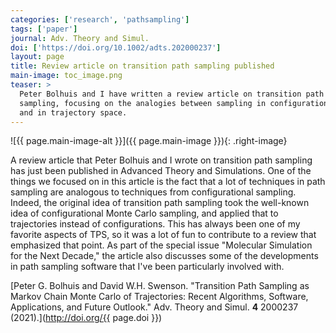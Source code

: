 ```yaml
---
categories: ['research', 'pathsampling']
tags: ['paper']
journal: Adv. Theory and Simul.
doi: ['https://doi.org/10.1002/adts.202000237']
layout: page
title: Review article on transition path sampling published
main-image: toc_image.png
teaser: >
  Peter Bolhuis and I have written a review article on transition path
  sampling, focusing on the analogies between sampling in configuration space
  and in trajectory space.
---
```


![{{ page.main-image-alt }}]({{ page.main-image }}){: .right-image}

A review article that Peter Bolhuis and I wrote on transition path sampling has just been published in Advanced Theory and Simulations.
One of the things we focused on in this article is the fact that a lot of techniques in path sampling are analogous to techniques from configurational sampling.
Indeed, the original idea of transition path sampling took the well-known idea of configurational Monte Carlo sampling, and applied that to trajectories instead of configurations.
This has always been one of my favorite aspects of TPS, so it was a lot of fun to contribute to a review that emphasized that point.
As part of the special issue "Molecular Simulation for the Next Decade," the article also discusses some of the developments in path sampling software that I've been particularly involved with.

[Peter G. Bolhuis and David W.H. Swenson. "Transition Path Sampling as Markov Chain Monte Carlo of Trajectories: Recent Algorithms, Software, Applications, and Future Outlook." Adv. Theory and Simul. **4** 2000237 (2021).](http://doi.org/{{ page.doi }})
